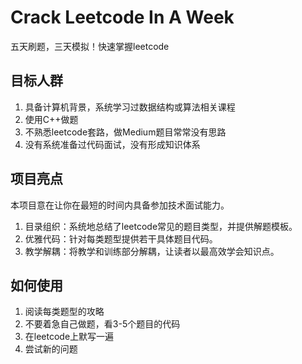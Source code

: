 # Crack Leetcode In A Week
五天刷题，三天模拟！快速掌握leetcode

## 目标人群
1. 具备计算机背景，系统学习过数据结构或算法相关课程
2. 使用C++做题
3. 不熟悉leetcode套路，做Medium题目常常没有思路
4. 没有系统准备过代码面试，没有形成知识体系

## 项目亮点
本项目意在让你在最短的时间内具备参加技术面试能力。
1. 目录组织：系统地总结了leetcode常见的题目类型，并提供解题模板。
2. 优雅代码：针对每类题型提供若干具体题目代码。
3. 教学解耦：将教学和训练部分解耦，让读者以最高效学会知识点。

## 如何使用
1. 阅读每类题型的攻略
2. 不要着急自己做题，看3-5个题目的代码
3. 在leetcode上默写一遍
4. 尝试新的问题

